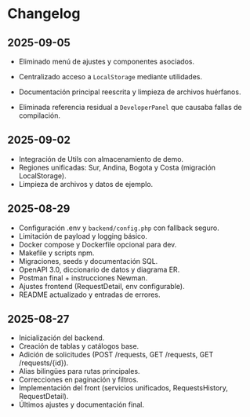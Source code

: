# Changelog

## 2025-09-05
- Eliminado menú de ajustes y componentes asociados.
- Centralizado acceso a `LocalStorage` mediante utilidades.
- Documentación principal reescrita y limpieza de archivos huérfanos.

- Eliminada referencia residual a `DeveloperPanel` que causaba fallas de compilación.


## 2025-09-02
- Integración de Utils con almacenamiento de demo.
- Regiones unificadas: Sur, Andina, Bogota y Costa (migración LocalStorage).
- Limpieza de archivos y datos de ejemplo.

## 2025-08-29
- Configuración .env y `backend/config.php` con fallback seguro.
- Limitación de payload y logging básico.
- Docker compose y Dockerfile opcional para dev.
- Makefile y scripts npm.
- Migraciones, seeds y documentación SQL.
- OpenAPI 3.0, diccionario de datos y diagrama ER.
- Postman final + instrucciones Newman.
- Ajustes frontend (RequestDetail, env configurable).
- README actualizado y entradas de errores.

## 2025-08-27
- Inicialización del backend.
- Creación de tablas y catálogos base.
- Adición de solicitudes (POST /requests, GET /requests, GET /requests/{id}).
- Alias bilingües para rutas principales.
- Correcciones en paginación y filtros.
- Implementación del front (servicios unificados, RequestsHistory, RequestDetail).
- Últimos ajustes y documentación final.

